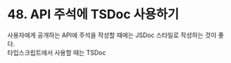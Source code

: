 # 48. API 주석에 TSDoc 사용하기

사용자에게 공개하는 API에 주석을 작성할 때에는 JSDoc 스타일로 작성하는 것이 좋다.  
타입스크립트에서 사용할 때는 TSDoc

